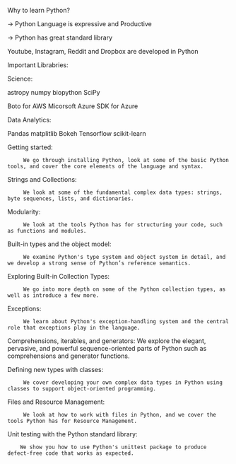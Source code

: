 Why to learn Python?

-> Python Language is expressive and Productive

-> Python has great standard library

Youtube, Instagram, Reddit and Dropbox are developed in Python

Important Librabries:

Science:
 
 astropy
 numpy
 biopython
 SciPy

Boto for AWS
Micorsoft Azure SDK for Azure

Data Analytics:

Pandas
 matplitlib
 Bokeh
 Tensorflow
 scikit-learn
 
 

Getting started: 

         We go through installing Python, look at some of the basic Python tools, and cover the core elements of the language and syntax.

Strings and Collections: 

         We look at some of the fundamental complex data types: strings, byte sequences, lists, and dictionaries.

Modularity: 


         We look at the tools Python has for structuring your code, such as functions and modules.

Built-in types and the object model: 

         We examine Python's type system and object system in detail, and we develop a strong sense of Python’s reference semantics.

Exploring Built-in Collection Types: 

         We go into more depth on some of the Python collection types, as well as introduce a few more.

Exceptions: 

         We learn about Python's exception-handling system and the central role that exceptions play in the language.

Comprehensions, iterables, and generators: We explore the elegant, pervasive, and powerful sequence-oriented parts of Python such as comprehensions and generator functions.

Defining new types with classes: 

         We cover developing your own complex data types in Python using classes to support object-oriented programming.

Files and Resource Management: 

         We look at how to work with files in Python, and we cover the tools Python has for Resource Management.

Unit testing with the Python standard library: 

        We show you how to use Python's unittest package to produce defect-free code that works as expected.

